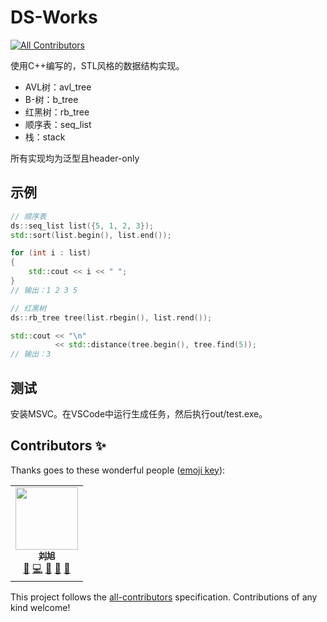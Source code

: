 # DS-Works
<!-- ALL-CONTRIBUTORS-BADGE:START - Do not remove or modify this section -->
[![All Contributors](https://img.shields.io/badge/all_contributors-1-orange.svg?style=flat-square)](#contributors-)
<!-- ALL-CONTRIBUTORS-BADGE:END -->

使用C++编写的，STL风格的数据结构实现。

* AVL树：avl_tree
* B-树：b_tree
* 红黑树：rb_tree
* 顺序表：seq_list
* 栈：stack

所有实现均为泛型且header-only

## 示例

``` c++
// 顺序表
ds::seq_list list({5, 1, 2, 3});
std::sort(list.begin(), list.end());

for (int i : list)
{
    std::cout << i << " ";
}
// 输出：1 2 3 5

// 红黑树
ds::rb_tree tree(list.rbegin(), list.rend());

std::cout << "\n"
          << std::distance(tree.begin(), tree.find(5));
// 输出：3
```

## 测试

安装MSVC。在VSCode中运行生成任务，然后执行out/test.exe。

## Contributors ✨

Thanks goes to these wonderful people ([emoji key](https://allcontributors.org/docs/en/emoji-key)):

<!-- ALL-CONTRIBUTORS-LIST:START - Do not remove or modify this section -->
<!-- prettier-ignore-start -->
<!-- markdownlint-disable -->
<table>
  <tr>
    <td align="center"><a href="https://github.com/Blinue"><img src="https://avatars.githubusercontent.com/u/34770031?v=4?s=100" width="100px;" alt=""/><br /><sub><b>刘旭</b></sub></a><br /><a href="#maintenance-Blinue" title="Maintenance">🚧</a> <a href="https://github.com/Blinue/DS-Works/commits?author=Blinue" title="Code">💻</a> <a href="https://github.com/Blinue/DS-Works/commits?author=Blinue" title="Documentation">📖</a> <a href="#design-Blinue" title="Design">🎨</a> <a href="#userTesting-Blinue" title="User Testing">📓</a></td>
  </tr>
</table>

<!-- markdownlint-restore -->
<!-- prettier-ignore-end -->

<!-- ALL-CONTRIBUTORS-LIST:END -->

This project follows the [all-contributors](https://github.com/all-contributors/all-contributors) specification. Contributions of any kind welcome!